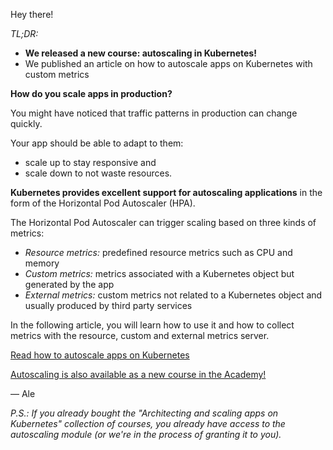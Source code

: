 Hey there!

_TL;DR:_

- **We released a new course: autoscaling in Kubernetes!**
- We published an article on how to autoscale apps on Kubernetes with custom metrics

**How do you scale apps in production?**

You might have noticed that traffic patterns in production can change quickly.

Your app should be able to adapt to them:

- scale up to stay responsive and
- scale down to not waste resources.

**Kubernetes provides excellent support for autoscaling applications** in the form of the Horizontal Pod Autoscaler (HPA).

The Horizontal Pod Autoscaler can trigger scaling based on three kinds of metrics:

- _Resource metrics:_ predefined resource metrics such as CPU and memory
- _Custom metrics:_ metrics associated with a Kubernetes object but generated by the app
- _External metrics:_ custom metrics not related to a Kubernetes object and usually produced by third party services

In the following article, you will learn how to use it and how to collect metrics with the resource, custom and external metrics server.

[Read how to autoscale apps on Kubernetes](https://learnk8s.io/autoscaling-apps-kubernetes/ 'Read how to autoscale apps on Kubernetes')

[Autoscaling is also available as a new course in the Academy!](https://learnk8s.io/academy)

— Ale

_P.S.: If you already bought the "Architecting and scaling apps on Kubernetes" collection of courses, you already have access to the autoscaling module (or we're in the process of granting it to you)._